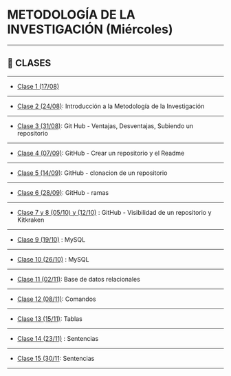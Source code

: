 # METODOLOGÍA DE LA INVESTIGACIÓN (Miércoles)

---

## :book: CLASES

---

- [Clase 1 (17/08)](https://github.com/eugenia1984/UTN-FRSR-Programacion-1year-2semester/tree/main/metodologia_investigacion/clase1)

---

- [Clase 2 (24/08)](https://github.com/eugenia1984/UTN-FRSR-Programacion-1year-2semester/tree/arquitectura-y-sistemas-operativos/metodologia_investigacion/clase2): Introducción a la Metodología de la Investigación

---

- [Clase 3 (31/08)](https://github.com/eugenia1984/UTN-FRSR-Programacion-1year-2semester/tree/main/metodologia_investigacion/clase3): Git Hub - Ventajas, Desventajas, Subiendo un repositorio

---

- [Clase 4 (07/09)](https://github.com/eugenia1984/UTN-FRSR-Programacion-1year-2semester/tree/main/metodologia_investigacion/clase4): GitHub - Crear un repositorio y el Readme

---

- [Clase 5 (14/09)](https://github.com/eugenia1984/UTN-FRSR-Programacion-1year-2semester/tree/main/metodologia_investigacion/clase5): GitHub - clonacion de un repositorio

---

- [Clase 6 (28/09)](https://github.com/eugenia1984/UTN-FRSR-Programacion-1year-2semester/tree/main/metodologia_investigacion/clase6): GitHub - ramas

---

- [Clase 7 y 8 (05/10) y (12/10)](https://github.com/eugenia1984/UTN-FRSR-Programacion-1year-2semester/tree/main/metodologia_investigacion/clase7y8) : GitHub - Visibilidad de un repositorio y Kitkraken

---

- [Clase 9 (19/10)](https://github.com/eugenia1984/UTN-FRSR-Programacion-1year-2semester/tree/main/metodologia_investigacion/clase9) : MySQL

---

- [Clase 10 (26/10)](https://github.com/eugenia1984/UTN-FRSR-Programacion-1year-2semester/tree/main/metodologia_investigacion/clase10) : MySQL

---

- [Clase 11 (02/11)](https://github.com/eugenia1984/UTN-FRSR-Programacion-1year-2semester/tree/main/metodologia_investigacion/clase11): Base de datos relacionales

---

- [Clase 12 (08/11)](https://github.com/eugenia1984/UTN-FRSR-Programacion-1year-2semester/tree/main/metodologia_investigacion/clase11): Comandos

---

- [Clase 13 (15/11)](https://github.com/eugenia1984/UTN-FRSR-Programacion-1year-2semester/tree/main/metodologia_investigacion/clase13): Tablas

---

- [Clase 14 (23/11)](https://github.com/eugenia1984/UTN-FRSR-Programacion-1year-2semester/tree/main/metodologia_investigacion/clase14) : Sentencias

---

- [Clase 15 (30/11](https://github.com/eugenia1984/UTN-FRSR-Programacion-1year-2semester/tree/main/metodologia_investigacion/clase_15): Sentencias

---
